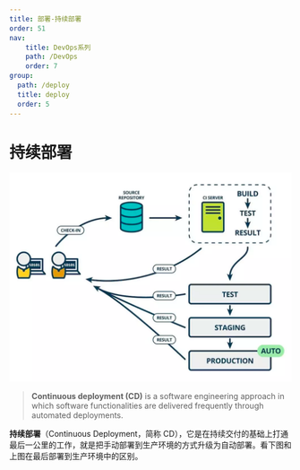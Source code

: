 ```yaml
---
title: 部署-持续部署
order: 51
nav:
    title: DevOps系列
    path: /DevOps
    order: 7
group:
  path: /deploy
  title: deploy
  order: 5
---
```


# 持续部署

![持续部署](../Linux/assets/continuous-deployment.df274861-20240823234729322.png)

> **Continuous deployment (CD)** is a software engineering approach in which software functionalities are delivered frequently through automated deployments.

**持续部署**（Continuous Deployment，简称 CD），它是在持续交付的基础上打通最后一公里的工作，就是把手动部署到生产环境的方式升级为自动部署。看下图和上图在最后部署到生产环境中的区别。
